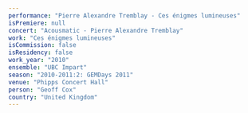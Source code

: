 ```yaml
---
performance: "Pierre Alexandre Tremblay - Ces énigmes lumineuses"
isPremiere: null
concert: "Acousmatic - Pierre Alexandre Tremblay"
work: "Ces énigmes lumineuses"
isCommission: false
isResidency: false
work_year: "2010"
ensemble: "UBC Impart"
season: "2010-2011:2: GEMDays 2011"
venue: "Phipps Concert Hall"
person: "Geoff Cox"
country: "United Kingdom"
---
```


